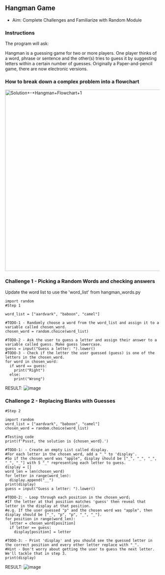 ## Hangman Game
- Aim: Complete Challenges and Familiarize with Random Module

### Instructions

The program will ask:

Hangman is a guessing game for two or more players. One player thinks of a word, phrase or sentence and the other(s) tries to guess it by suggesting letters within a certain number of guesses. Originally a Paper-and-pencil game, there are now electronic versions.

### How to break down a complex problem into a flowchart
<img width="588" alt="Solution+-+Hangman+Flowchart+1" src="https://user-images.githubusercontent.com/100339175/226004348-a298b92b-c8ef-4664-bedb-39086d4608de.png">

### Challenge 1 - Picking a Random Words and checking answers
Update the word list to use the 'word_list' from hangman_words.py

```
import random
#Step 1 

word_list = ["aardvark", "baboon", "camel"]

#TODO-1 - Randomly choose a word from the word_list and assign it to a variable called chosen_word.
chosen_word = random.choice(word_list)

#TODO-2 - Ask the user to guess a letter and assign their answer to a variable called guess. Make guess lowercase.
guess = input("Guess a letter: ").lower()
#TODO-3 - Check if the letter the user guessed (guess) is one of the letters in the chosen_word.
for word in chosen_word:
  if word == guess:
    print("Right")
  else:
    print("Wrong")
```
RESULT: 
![image](https://user-images.githubusercontent.com/100339175/226020939-5ff13fbf-04fa-4b33-a298-e55e12c2b9fc.png)


### Challenge 2 - Replacing Blanks with Guesses
```
#Step 2

import random
word_list = ["aardvark", "baboon", "camel"]
chosen_word = random.choice(word_list)

#Testing code
print(f'Pssst, the solution is {chosen_word}.')

#TODO-1: - Create an empty List called display.
#For each letter in the chosen_word, add a "_" to 'display'.
#So if the chosen_word was "apple", display should be ["_", "_", "_", "_", "_"] with 5 "_" representing each letter to guess.
display = []
word_len = len(chosen_word)
for letter in range(word_len):
  display.append("__")
print(display)
guess = input("Guess a letter: ").lower()

#TODO-2: - Loop through each position in the chosen_word;
#If the letter at that position matches 'guess' then reveal that letter in the display at that position.
#e.g. If the user guessed "p" and the chosen word was "apple", then display should be ["_", "p", "p", "_", "_"].
for position in range(word_len):
  letter = chosen_word[position]
  if letter == guess:
    display[position] = letter

#TODO-3: - Print 'display' and you should see the guessed letter in the correct position and every other letter replace with "_".
#Hint - Don't worry about getting the user to guess the next letter. We'll tackle that in step 3.
print(display)
```
RESULT:
![image](https://user-images.githubusercontent.com/100339175/226029769-d8f6bb45-35be-411e-a4eb-74283e1efd70.png)
